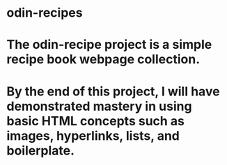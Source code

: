 # odin-recipes
# The odin-recipe project is a simple recipe book webpage collection.
# By the end of this project, I will have demonstrated mastery in using basic HTML concepts such as images, hyperlinks, lists, and boilerplate.